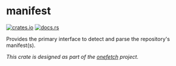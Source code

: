 # manifest

[![crates.io](https://img.shields.io/crates/v/onefetch-manifest)](https://crates.io/crates/onefetch-manifest)
[![docs.rs](https://img.shields.io/docsrs/onefetch-manifest)](https://docs.rs/onefetch-manifest)

Provides the primary interface to detect and parse the repository's manifest(s).

_This crate is designed as part of the [onefetch](https://github.com/o2sh/onefetch) project._
